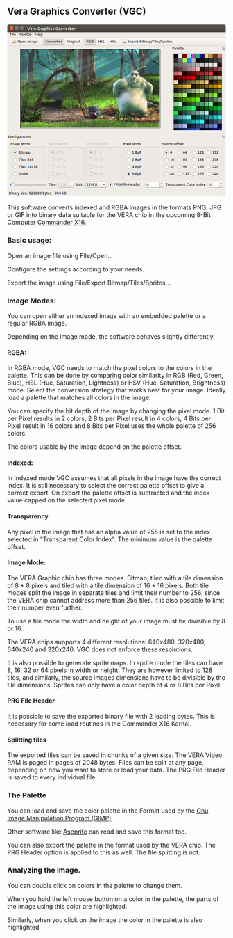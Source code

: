 ## Vera Graphics Converter (VGC)
![Vera Graphics Converter](sample.png)

This software converts indexed and RGBA images in the formats PNG, JPG or GIF into binary data suitable for the VERA chip in the upcoming 8-Bit Computer [Commander X16](https://www.commanderx16.com).

### Basic usage:

Open an image file using File/Open...

Configure the settings according to your needs.

Export the image using File/Export Bitmap/Tiles/Sprites...

### Image Modes:

You can open either an indexed image with an embedded palette or a regular RGBA image.

Depending on the image mode, the software behaves slightly differently.

#### RGBA:

In RGBA mode, VGC needs to match the pixel colors to the colors in the palette. This can be done by comparing color similarity in RGB (Red, Green, Blue), HSL (Hue, Saturation, Lightness) or HSV (Hue, Saturation, Brightness) mode. Select the conversion strategy that works best for your image. Ideally load a palette that matches all colors in the image.

You can specify the bit depth of the image by changing the pixel mode. 1 Bit per Pixel results in 2 colors, 2 Bits per Pixel result in 4 colors, 4 Bits per Pixel result in 16 colors and 8 Bits per Pixel uses the whole palette of 256 colors.

The colors usable by the image depend on the palette offset.

#### Indexed:

In indexed mode VGC assumes that all pixels in the image have the correct index. It is still necessary to select the correct palette offset to give a correct export. On export the palette offset is subtracted and the index value capped on the selected pixel mode.

#### Transparency

Any pixel in the image that has an alpha value of 255 is set to the index selected in "Transparent Color Index". The minimum value is the palette offset.

#### Image Mode:

The VERA Graphic chip has three modes. Bitmap, tiled with a tile dimension of 8 * 8 pixels and tiled with a tile dimension of 16 * 16 pixels. Both tile modes split the image in separate tiles and limit their number to 256, since the VERA chip cannot address more than 256 tiles. It is also possible to limit their number even further.

To use a tile mode the width and height of your image must be divisible by 8 or 16.

The VERA chips supports 4 different resolutions: 640x480, 320x480, 640x240 and 320x240.
VGC does not enforce these resolutions. 

It is also possible to generate sprite maps. In sprite mode the tiles can have 8, 16, 32 or 64 pixels in width or height. They are however limited to 128 tiles, and similarly, the source images dimensions have to be divisible by the tile dimensions. Sprites can only have a color depth of 4 or 8 Bits per Pixel.

#### PRG File Header

It is possible to save the exported binary file with 2 leading bytes. This is necessary for some load routines in the Commander X16 Kernal.


#### Splitting files

The exported files can be saved in chunks of a given size. The VERA Video RAM is paged in pages of 2048 bytes. Files can be split at any page, depending on how you want to store or load your data. The PRG File Header is saved to every individual file.

### The Palette

You can load and save the color palette in the Format used by the [Gnu Image Manipulation Program (GIMP)](https:://www.gimp.org)

Other software like [Aseprite](https://www.aseprite.org/) can read and save this format too.

You can also export the palette in the format used by the VERA chip. The PRG Header option is applied to this as well. The file splitting is not.

### Analyzing the image.

You can double click on colors in the palette to change them.

When you hold the left mouse button on a color in the palette, the parts of the image using this color are highlighted.

Similarly, when you click on the image the color in the palette is also highlighted. 
